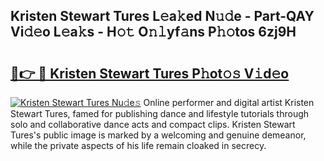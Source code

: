 ## Kristen Stewart Tures L𝚎a𝚔ed N𝚞𝚍e - Part-QAY Vi𝚍𝚎o L𝚎a𝚔s - H𝚘𝚝 O𝚗𝚕yf𝚊ns P𝚑𝚘tos 6zj9H

# <h2><a href="http://kf9elr.oniu.top/?m=Kristen+Stewart+Tures">🔗👉 🔴 Kristen Stewart Tures P𝚑ot𝚘𝚜 V𝚒d𝚎o</a></h2>

[![Kristen Stewart Tures Nu𝚍e𝚜](https://i.imgur.com/0qMVB7G.gif)](http://kf9elr.oniu.top/?m=Kristen+Stewart+Tures)
Online performer and digital artist Kristen Stewart Tures, famed for publishing dance and lifestyle tutorials through solo and collaborative dance acts and compact clips. Kristen Stewart Tures's public image is marked by a welcoming and genuine demeanor, while the private aspects of his life remain cloaked in secrecy.  
